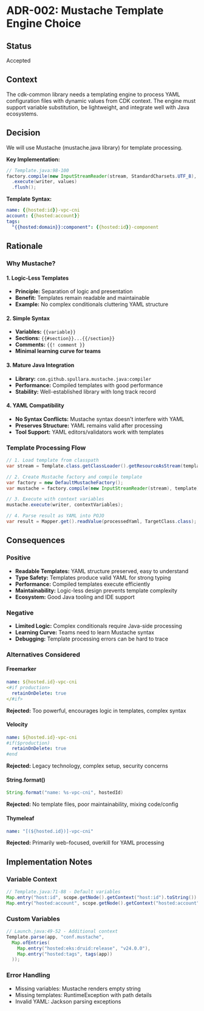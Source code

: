 # ADR-002: Mustache Template Engine Choice

## Status

Accepted

## Context

The cdk-common library needs a templating engine to process YAML configuration files with dynamic values from CDK
context. The engine must support variable substitution, be lightweight, and integrate well with Java ecosystems.

## Decision

We will use Mustache (mustache.java library) for template processing.

**Key Implementation:**

```java
// Template.java:98-100
factory.compile(new InputStreamReader(stream, StandardCharsets.UTF_8), template)
  .execute(writer, values)
  .flush();
```

**Template Syntax:**

```yaml
name: {{hosted:id}}-vpc-cni
account: {{hosted:account}}
tags:
  "{{hosted:domain}}:component": {{hosted:id}}-component
```

## Rationale

### Why Mustache?

#### 1. Logic-Less Templates

- **Principle:** Separation of logic and presentation
- **Benefit:** Templates remain readable and maintainable
- **Example:** No complex conditionals cluttering YAML structure

#### 2. Simple Syntax

- **Variables:** `{{variable}}`
- **Sections:** `{{#section}}...{{/section}}`
- **Comments:** `{{! comment }}`
- **Minimal learning curve for teams**

#### 3. Mature Java Integration

- **Library:** `com.github.spullara.mustache.java:compiler`
- **Performance:** Compiled templates with good performance
- **Stability:** Well-established library with long track record

#### 4. YAML Compatibility

- **No Syntax Conflicts:** Mustache syntax doesn't interfere with YAML
- **Preserves Structure:** YAML remains valid after processing
- **Tool Support:** YAML editors/validators work with templates

### Template Processing Flow

```java
// 1. Load template from classpath
var stream = Template.class.getClassLoader().getResourceAsStream(template);

// 2. Create Mustache factory and compile template
var factory = new DefaultMustacheFactory();
var mustache = factory.compile(new InputStreamReader(stream), template);

// 3. Execute with context variables
mustache.execute(writer, contextVariables);

// 4. Parse result as YAML into POJO
var result = Mapper.get().readValue(processedYaml, TargetClass.class);
```

## Consequences

### Positive

- **Readable Templates:** YAML structure preserved, easy to understand
- **Type Safety:** Templates produce valid YAML for strong typing
- **Performance:** Compiled templates execute efficiently
- **Maintainability:** Logic-less design prevents template complexity
- **Ecosystem:** Good Java tooling and IDE support

### Negative

- **Limited Logic:** Complex conditionals require Java-side processing
- **Learning Curve:** Teams need to learn Mustache syntax
- **Debugging:** Template processing errors can be hard to trace

### Alternatives Considered

#### Freemarker

```yaml
name: ${hosted.id}-vpc-cni
<#if production>
  retainOnDelete: true
</#if>
```

**Rejected:** Too powerful, encourages logic in templates, complex syntax

#### Velocity

```yaml
name: ${hosted.id}-vpc-cni
#if($production)
  retainOnDelete: true
#end
```

**Rejected:** Legacy technology, complex setup, security concerns

#### String.format()

```java
String.format("name: %s-vpc-cni", hostedId)
```

**Rejected:** No template files, poor maintainability, mixing code/config

#### Thymeleaf

```yaml
name: "[(${hosted.id})]-vpc-cni"
```

**Rejected:** Primarily web-focused, overkill for YAML processing

## Implementation Notes

### Variable Context

```java
// Template.java:71-88 - Default variables
Map.entry("host:id", scope.getNode().getContext("host:id").toString())
Map.entry("hosted:account", scope.getNode().getContext("hosted:account").toString())
```

### Custom Variables

```java
// Launch.java:49-52 - Additional context
Template.parse(app, "conf.mustache", 
  Map.ofEntries(
    Map.entry("hosted:eks:druid:release", "v24.0.0"),
    Map.entry("hosted:tags", tags(app))
  ));
```

### Error Handling

- Missing variables: Mustache renders empty string
- Missing templates: RuntimeException with path details
- Invalid YAML: Jackson parsing exceptions